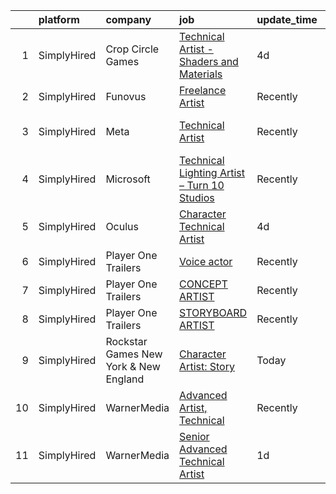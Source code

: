 

|    | platform    | company                               | job                                                                                                                                                      | update_time   | location                |
|---:|:------------|:--------------------------------------|:---------------------------------------------------------------------------------------------------------------------------------------------------------|:--------------|:------------------------|
|  1 | SimplyHired | Crop Circle Games                     | [Technical Artist - Shaders and Materials](https://www.simplyhired.com/job/9LEI-ViV5gbrNfQDkJmGZ_MRVVbhq9VWz5RpbyHFKIlg7SZAoJCoow?q=technical+artist)    | 4d            | San Francisco, CA       |
|  2 | SimplyHired | Funovus                               | [Freelance Artist](https://www.simplyhired.com/job/wucjFvZG2JRNmwrYnLbwDVT3_DRVHLxMd8BzmWlUbytgTfm8cythdg?q=technical+artist)                            | Recently      | Remote                  |
|  3 | SimplyHired | Meta                                  | [Technical Artist](https://www.simplyhired.com/job/bReAFAiESEWHLXzAsYz179XziVku1lOxNRpSvaXPqJgwq3ODyME23Q?q=technical+artist)                            | Recently      | Austin, TX +9 locations |
|  4 | SimplyHired | Microsoft                             | [Technical Lighting Artist – Turn 10 Studios](https://www.simplyhired.com/job/6K-oqQKLfAp5cm1lxXk8byOsquuip_Sp-_bLh2IvC60phN56lB5y5A?q=technical+artist) | Recently      | Redmond, WA             |
|  5 | SimplyHired | Oculus                                | [Character Technical Artist](https://www.simplyhired.com/job/RSnEKYJPRoHN1QQC2onFc6Epe_7kd5C50CQnnp1Tn_aAEcUhJJVjDQ?q=technical+artist)                  | 4d            | Remote +1 location      |
|  6 | SimplyHired | Player One Trailers                   | [Voice actor](https://www.simplyhired.com/job/spDD-EJ3TjYBjE8eMRZ9eEmKaVlWQD6z3yRQeU5qhxOkgExTKczNWQ?q=technical+artist)                                 | Recently      | Bellingham, WA          |
|  7 | SimplyHired | Player One Trailers                   | [CONCEPT ARTIST](https://www.simplyhired.com/job/NHSymmraphyw8uHdSkV5Et_VVAdt0q4UIaYh_zD91KukT2nlM8P-Uw?q=technical+artist)                              | Recently      | Bellingham, WA          |
|  8 | SimplyHired | Player One Trailers                   | [STORYBOARD ARTIST](https://www.simplyhired.com/job/WsM3HESh11erc7gbrwmB9wOuLc4G8EpuzkIDIBZRmQv2tJ5MIdyzZQ?q=technical+artist)                           | Recently      | Bellingham, WA          |
|  9 | SimplyHired | Rockstar Games New York & New England | [Character Artist: Story](https://www.simplyhired.com/job/nyRQ9RKYXMWbwM3dyFPcHSfXrLB47IExgIKmIbFl1v-i5BWfp8qS4A?q=technical+artist)                     | Today         | Andover, MA             |
| 10 | SimplyHired | WarnerMedia                           | [Advanced Artist, Technical](https://www.simplyhired.com/job/RqzPh5ESnnrgiRcC8BeBPfVuMGLQIdAHZak-RocJbLtMN_wbrsdMxA?q=technical+artist)                  | Recently      | San Francisco, CA       |
| 11 | SimplyHired | WarnerMedia                           | [Senior Advanced Technical Artist](https://www.simplyhired.com/job/1kxGifZTtO98aO3sWsGK64xugRqLrjNsPpvZdmky62TFtyObTOXhxw?q=technical+artist)            | 1d            | Carlsbad, CA            |